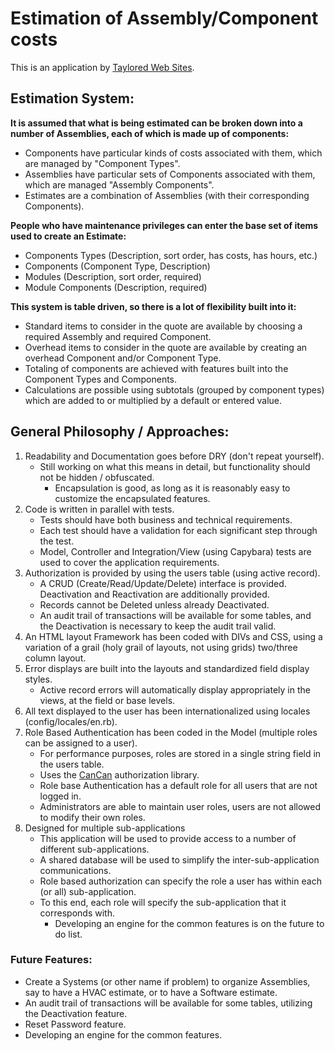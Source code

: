 # Estimation of Assembly/Component costs #

This is an application by [Taylored Web Sites](http://www.tayloredwebsites.com).

## Estimation System: ##

__It is assumed that what is being estimated can be broken down into a number of Assemblies, each of which is made up of components:__

* Components have particular kinds of costs associated with them, which are managed by "Component Types".
* Assemblies have particular sets of Components associated with them, which are managed "Assembly Components".
* Estimates are a combination of Assemblies (with their corresponding Components).

__People who have maintenance privileges can enter the base set of items used to create an Estimate:__

* Components Types (Description, sort order, has costs, has hours, etc.)
* Components (Component Type, Description)
* Modules (Description, sort order, required)
* Module Components (Description, required)

__This system is table driven, so there is a lot of flexibility built into it:__

* Standard items to consider in the quote are available by choosing a required Assembly and required Component.
* Overhead items to consider in the quote are available by creating an overhead Component and/or Component Type.
* Totaling of components are achieved with features built into the Component Types and Components.
* Calculations are possible using subtotals (grouped by component types) which are added to or multiplied by a default or entered value.


## General Philosophy / Approaches: ##

1. Readability and Documentation goes before DRY (don't repeat yourself).
    * Still working on what this means in detail, but functionality should not be hidden / obfuscated.
		* Encapsulation is good, as long as it is reasonably easy to customize the encapsulated features.
2. Code is written in parallel with tests.
    * Tests should have both business and technical requirements.
    * Each test should have a validation for each significant step through the test.
    * Model, Controller and Integration/View (using Capybara) tests are used to cover the application requirements.
3. Authorization is provided by using the users table (using active record).
    * A CRUD (Create/Read/Update/Delete) interface is provided.  Deactivation and Reactivation are additionally provided.
    * Records cannot be Deleted unless already Deactivated.
    * An audit trail of transactions will be available for some tables, and the Deactivation is necessary to keep the audit trail valid.
4. An HTML layout Framework has been coded with DIVs and CSS, using a variation of a grail (holy grail of layouts, not using grids) two/three column layout.
5. Error displays are built into the layouts and standardized field display styles.
    * Active record errors will automatically display appropriately in the views, at the field or base levels.
6. All text displayed to the user has been internationalized using locales (config/locales/en.rb).
7. Role Based Authentication has been coded in the Model (multiple roles can be assigned to a user).
    * For performance purposes, roles are stored in a single string field in the users table.
    * Uses the  [CanCan](https://github.com/ryanb/cancan) authorization library.
    * Role base Authentication has a default role for all users that are not logged in.
    * Administrators are able to maintain user roles, users are not allowed to modify their own roles.
8. Designed for multiple sub-applications
    * This application will be used to provide access to a number of different sub-applications.
    * A shared database will be used to simplify the inter-sub-application communications.
    * Role based authorization can specify the role a user has within each (or all) sub-application.
    * To this end, each role will specify the sub-application that it corresponds with.
		* Developing an engine for the common features is on the future to do list.

### Future Features: ###

* Create a Systems (or other name if problem) to organize Assemblies, say to have a HVAC estimate, or to have a Software estimate.
* An audit trail of transactions will be available for some tables, utilizing the Deactivation feature.
* Reset Password feature.
* Developing an engine for the common features.
